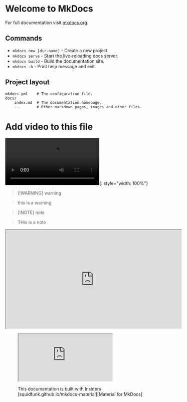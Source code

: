 # Welcome to MkDocs

For full documentation visit [mkdocs.org](https://www.mkdocs.org).

## Commands

* `mkdocs new [dir-name]` - Create a new project.
* `mkdocs serve` - Start the live-reloading docs server.
* `mkdocs build` - Build the documentation site.
* `mkdocs -h` - Print help message and exit.

## Project layout

    mkdocs.yml    # The configuration file.
    docs/
        index.md  # The documentation homepage.
        ...       # Other markdown pages, images and other files.

# Add video to this file

![type:video](./media/example_video.mp4){: style="width: 100%"}

>[!WARNING] warning

> this is a warning

>[!NOTE] note

>THis is a note

<iframe width="560" height="315" src="https://www.youtube.com/embed/Q-YA_dA8C20?si=uoOb5fCoQpVQiSHY" title="YouTube video player" allowfullscreen></iframe>

<figure class="mdx-video" markdown>
  <div class="mdx-video__inner">
    <iframe src="https://streamable.com/e/yslhdu" allowfullscreen></iframe>
  </div>
  <figcaption markdown>

This documentation is built with Insiders
[squidfunk.github.io/mkdocs-material][Material for MkDocs]

  </figcaption>
</figure>